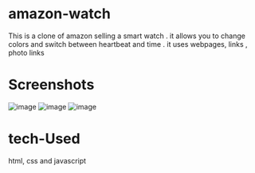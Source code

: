 # amazon-watch
This is a clone of amazon selling a smart watch . it allows you to change colors and switch between heartbeat and time . it uses webpages, links , photo links 

# Screenshots
![image](https://user-images.githubusercontent.com/81671650/131212910-f1c3c5c0-1c70-4ca8-b2f8-cdf80ad32265.png)
![image](https://user-images.githubusercontent.com/81671650/131212921-b989f920-ea1d-4ff4-9106-96bfb23bb64e.png)
![image](https://user-images.githubusercontent.com/81671650/131212933-2ab56033-2913-4131-a010-81d0aea806bc.png)

# tech-Used
html, css and javascript
